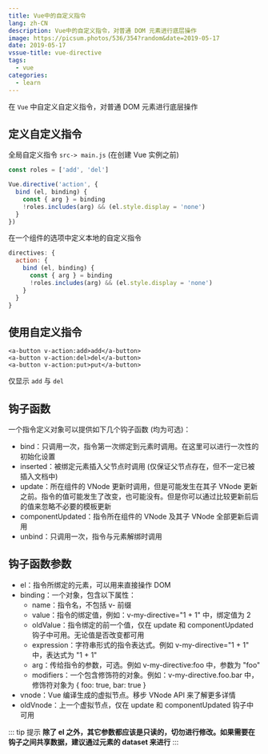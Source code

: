 ```yaml
---
title: Vue中的自定义指令
lang: zh-CN
description: Vue中的自定义指令，对普通 DOM 元素进行底层操作
image: https://picsum.photos/536/354?random&date=2019-05-17
date: 2019-05-17
vssue-title: vue-directive
tags:
  - vue
categories:
  - learn
--- 
```


在 `Vue` 中自定义自定义指令，对普通 DOM 元素进行底层操作

<!-- more -->

## 定义自定义指令

全局自定义指令 `src-> main.js` (在创建 Vue 实例之前)

``` js
const roles = ['add', 'del']

Vue.directive('action', {
  bind (el, binding) {
    const { arg } = binding
    !roles.includes(arg) && (el.style.display = 'none')
  }
})
```

在一个组件的选项中定义本地的自定义指令

``` js
directives: {
  action: {
    bind (el, binding) {
      const { arg } = binding
      !roles.includes(arg) && (el.style.display = 'none')
    }
  }
}
```

## 使用自定义指令

``` vue
<a-button v-action:add>add</a-button>
<a-button v-action:del>del</a-button>
<a-button v-action:put>put</a-button>
```

仅显示 `add` 与 `del`

## 钩子函数

一个指令定义对象可以提供如下几个钩子函数 (均为可选)：

- bind：只调用一次，指令第一次绑定到元素时调用。在这里可以进行一次性的初始化设置
- inserted：被绑定元素插入父节点时调用 (仅保证父节点存在，但不一定已被插入文档中)
- update：所在组件的 VNode 更新时调用，但是可能发生在其子 VNode 更新之前。指令的值可能发生了改变，也可能没有。但是你可以通过比较更新前后的值来忽略不必要的模板更新
- componentUpdated：指令所在组件的 VNode 及其子 VNode 全部更新后调用
- unbind：只调用一次，指令与元素解绑时调用

## 钩子函数参数

+ el：指令所绑定的元素，可以用来直接操作 DOM 
+ binding：一个对象，包含以下属性：
  - name：指令名，不包括 v- 前缀
  - value：指令的绑定值，例如：v-my-directive="1 + 1" 中，绑定值为 2
  - oldValue：指令绑定的前一个值，仅在 update 和 componentUpdated 钩子中可用。无论值是否改变都可用
  - expression：字符串形式的指令表达式。例如 v-my-directive="1 + 1" 中，表达式为 "1 + 1"
  - arg：传给指令的参数，可选。例如 v-my-directive:foo 中，参数为 "foo"
  - modifiers：一个包含修饰符的对象。例如：v-my-directive.foo.bar 中，修饰符对象为 { foo: true, bar: true }
+ vnode：Vue 编译生成的虚拟节点。移步 VNode API 来了解更多详情
+ oldVnode：上一个虚拟节点，仅在 update 和 componentUpdated 钩子中可用

::: tip 提示
**除了 el 之外，其它参数都应该是只读的，切勿进行修改。如果需要在钩子之间共享数据，建议通过元素的 dataset 来进行**
:::
